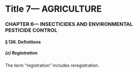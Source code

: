 
# Title 7— AGRICULTURE
### CHAPTER 6— INSECTICIDES AND ENVIRONMENTAL PESTICIDE CONTROL
#### § 136. Definitions
##### (z) Registration

The term “registration” includes reregistration.
